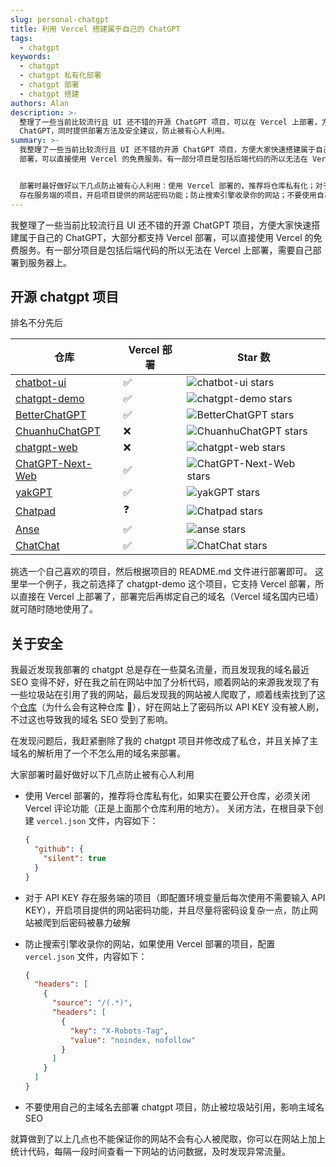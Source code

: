 ```yaml
---
slug: personal-chatgpt
title: 利用 Vercel 搭建属于自己的 ChatGPT
tags:
  - chatgpt
keywords:
  - chatgpt
  - chatgpt 私有化部署
  - chatgpt 部署
  - chatgpt 搭建
authors: Alan
description: >-
  整理了一些当前比较流行且 UI 还不错的开源 ChatGPT 项目，可以在 Vercel 上部署，方便大家快速搭建属于自己的
  ChatGPT，同时提供部署方法及安全建议，防止被有心人利用。
summary: >-
  我整理了一些当前比较流行且 UI 还不错的开源 ChatGPT 项目，方便大家快速搭建属于自己的 ChatGPT。大部分都支持 Vercel
  部署，可以直接使用 Vercel 的免费服务。有一部分项目是包括后端代码的所以无法在 Vercel 上部署，需要自己部署到服务器上。


  部署时最好做好以下几点防止被有心人利用：使用 Vercel 部署的，推荐将仓库私有化；对于 API KEY
  存在服务端的项目，开启项目提供的网站密码功能；防止搜索引擎收录你的网站；不要使用自己的主域名去部署 chatgpt 项目。
---
```


我整理了一些当前比较流行且 UI 还不错的开源 ChatGPT 项目，方便大家快速搭建属于自己的 ChatGPT，大部分都支持 Vercel 部署，可以直接使用 Vercel 的免费服务。有一部分项目是包括后端代码的所以无法在 Vercel 上部署，需要自己部署到服务器上。

<!--truncate-->

## 开源 chatgpt 项目

排名不分先后

| 仓库                                                            | Vercel 部署 | Star 数                                                                                              |
| --------------------------------------------------------------- | ----------- | ---------------------------------------------------------------------------------------------------- |
| [chatbot-ui](https://github.com/mckaywrigley/chatbot-ui)        | ✅          | ![chatbot-ui stars](https://img.shields.io/github/stars/mckaywrigley/chatbot-ui?style=social)        |
| [chatgpt-demo](https://github.com/ddiu8081/chatgpt-demo)        | ✅          | ![chatgpt-demo stars](https://img.shields.io/github/stars/ddiu8081/chatgpt-demo?style=social)        |
| [BetterChatGPT](https://github.com/ztjhz/BetterChatGPT)         | ✅          | ![BetterChatGPT stars](https://img.shields.io/github/stars/ztjhz/BetterChatGPT?style=social)         |
| [ChuanhuChatGPT](https://github.com/GaiZhenbiao/ChuanhuChatGPT) | ❌          | ![ChuanhuChatGPT stars](https://img.shields.io/github/stars/GaiZhenbiao/ChuanhuChatGPT?style=social) |
| [chatgpt-web](https://github.com/Chanzhaoyu/chatgpt-web)        | ❌          | ![chatgpt-web stars](https://img.shields.io/github/stars/Chanzhaoyu/chatgpt-web?style=social)        |
| [ChatGPT-Next-Web](https://github.com/Yidadaa/ChatGPT-Next-Web) | ✅          | ![ChatGPT-Next-Web stars](https://img.shields.io/github/stars/Yidadaa/ChatGPT-Next-Web?style=social) |
| [yakGPT](https://github.com/yakGPT/yakGPT)                      | ✅          | ![yakGPT stars](https://img.shields.io/github/stars/yakGPT/yakGPT?style=social)                      |
| [Chatpad](https://github.com/deiucanta/chatpad)                 | ❓          | ![Chatpad stars](https://img.shields.io/github/stars/deiucanta/chatpad?style=social)                 |
| [Anse](https://github.com/anse-app/anse)                        | ✅          | ![anse stars](https://img.shields.io/github/stars/anse-app/anse?style=social)                        |
| [ChatChat](https://github.com/okisdev/ChatChat)                 | ✅          | ![ChatChat stars](https://img.shields.io/github/stars/okisdev/ChatChat?style=social)                 |

挑选一个自己喜欢的项目，然后根据项目的 README.md 文件进行部署即可。
这里举一个例子，我之前选择了 chatgpt-demo 这个项目，它支持 Vercel 部署，所以直接在 Vercel 上部署了，部署完后再绑定自己的域名（Vercel 域名国内已墙）就可随时随地使用了。

## 关于安全

我最近发现我部署的 chatgpt 总是存在一些莫名流量，而且发现我的域名最近 SEO 变得不好，好在我之前在网站中加了分析代码，顺着网站的来源我发现了有一些垃圾站在引用了我的网站，最后发现我的网站被人爬取了，顺着线索找到了这个[仓库](https://github.com/lzwme/chatgpt-sites)（为什么会有这种仓库 🤬），好在网站上了密码所以 API KEY 没有被人刷，不过这也导致我的域名 SEO 受到了影响。

在发现问题后，我赶紧删除了我的 chatgpt 项目并修改成了私仓，并且关掉了主域名的解析用了一个不怎么用的域名来部署。

大家部署时最好做好以下几点防止被有心人利用

- 使用 Vercel 部署的，推荐将仓库私有化，如果实在要公开仓库，必须关闭 Vercel 评论功能（正是上面那个仓库利用的地方）。
  关闭方法，在根目录下创建 `vercel.json` 文件，内容如下：

  ```json
  {
    "github": {
      "silent": true
    }
  }
  ```

- 对于 API KEY 存在服务端的项目（即配置环境变量后每次使用不需要输入 API KEY），开启项目提供的网站密码功能，并且尽量将密码设复杂一点，防止网站被爬到后密码被暴力破解

- 防止搜索引擎收录你的网站，如果使用 Vercel 部署的项目，配置 `vercel.json` 文件，内容如下：

  ```json
  {
    "headers": [
      {
        "source": "/(.*)",
        "headers": [
          {
            "key": "X-Robots-Tag",
            "value": "noindex, nofollow"
          }
        ]
      }
    ]
  }
  ```

- 不要使用自己的主域名去部署 chatgpt 项目，防止被垃圾站引用，影响主域名 SEO

就算做到了以上几点也不能保证你的网站不会有心人被爬取，你可以在网站上加上统计代码，每隔一段时间查看一下网站的访问数据，及时发现异常流量。
